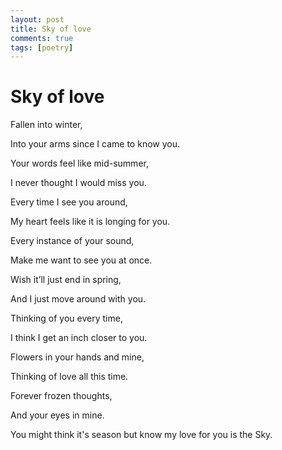 ```yaml
---
layout: post
title: Sky of love
comments: true
tags: [poetry]
---
```


# Sky of love

Fallen into winter,

Into your arms since I came to know you.

Your words feel like mid-summer,

I never thought I would miss you.

Every time I see you around,

My heart feels like it is longing for you.

Every instance of your sound,

Make me want to see you at once.

Wish it’ll just end in spring,

And I just move around with you.

Thinking of you every time,

I think I get an inch closer to you.

Flowers in your hands and mine,

Thinking of love all this time.

Forever frozen thoughts,

And your eyes in mine.

You might think it's season but know my love for you is the Sky.
